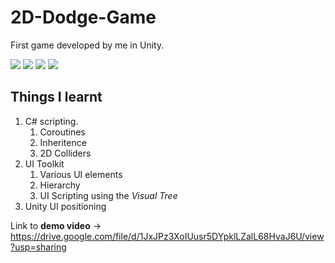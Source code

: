 # 2D-Dodge-Game
First game developed by me in Unity.

<img src="https://drive.google.com/file/d/1J_1LDuKYUhNx5vuKp0tyAqRaqgG0PwSB/view?usp=sharing" />
<img src="https://drive.google.com/file/d/1JkhRSG9VweqL-ONSh9wS9K9vY886YINl/view?usp=sharing" />
<img src="https://drive.google.com/file/d/1JlOREoxOG_SseVylez-ZgPd0x-QgBEhs/view?usp=sharing" />
<img src="https://drive.google.com/file/d/1JrJW37DfOt3NAzgUfC1NIjMMpWQtRSFV/view?usp=sharing" />

## Things I learnt
1. C# scripting.
    1. Coroutines
    2. Inheritence
    3. 2D Colliders
2. UI Toolkit
    1. Various UI elements
    2. Hierarchy
    3. UI Scripting using the *Visual Tree*
3. Unity UI positioning

Link to **demo video** -> https://drive.google.com/file/d/1JxJPz3XoIUusr5DYpklLZalL68HvaJ6U/view?usp=sharing
